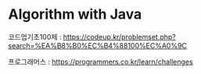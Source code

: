 # Algorithm with Java
코드업기초100제 : https://codeup.kr/problemset.php?search=%EA%B8%B0%EC%B4%88100%EC%A0%9C

프로그래머스 : https://programmers.co.kr/learn/challenges
